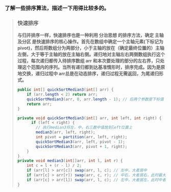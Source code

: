 ### 了解一些排序算法，描述一下用得比较多的。

> ### 快速排序
>
> **与归并排序一样，快速排序也是一种利用 分治思想 的排序方法，确定 主轴及分区 是快速排序的核心操作。首先在数组中确定一个主轴元素(下标记为 pivot)，然后将数组分为两部分，小于主轴的放在（确定最终位置的）主轴左侧，大于等于主轴的放在主轴右侧。递归地对主轴左右两侧数组执行这个过程，每次递归都传入待排序数组 arr 和本次要处理的部分的左右界，只处理这个范围内的序列。当所有递归都到达基准情形时，排序完成。因为是原地交换，递归过程中 arr总是在动态排序，递归过程无需返回，为尾递归形式。**
>
> ```java
> public int[] quickSortMedian3(int[] arr) {
>     if (arr.length < 2) return arr;
>     quickSortMedian3(arr, 0, arr.length - 1); // 后两个参数是下标值
>     return arr;
> }
> 
> private void quickSortMedian3(int[] arr, int left, int right) {
>       if (left < right) { 
>         // 执行median3将左，中，右三数中值放到left位置上
>         median3(arr, left, right);
>         int pivot = partition(arr, left, right);
>         quickSortMedian3(arr, left, pivot - 1);
>         quickSortMedian3(arr, pivot + 1, right);
>     }
> }
> private void median3(int[]arr, int l, int r) {
>     int c = l + (r - l) / 2;
>     if (arr[l] > arr[c]) swap(arr, l, c); // 左中，大者居中
>     if (arr[c] > arr[r]) swap(arr, c, r); // 中右，大者居右，此时最大者居右
>     if (arr[c] > arr[l]) swap(arr, l, c); // 左中，大者居左，此时中者居左
> }
> ```